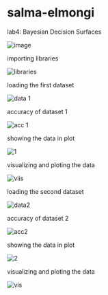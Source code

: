 # salma-elmongi


lab4: Bayesian Decision Surfaces


![image](https://user-images.githubusercontent.com/117605778/216795617-621dac9a-ae9b-499e-8a41-643715105971.png)


importing libraries 


![libraries](https://user-images.githubusercontent.com/117605778/216795764-75596ffa-e147-4148-916f-35bf25c19108.png)


loading the first dataset


![data 1](https://user-images.githubusercontent.com/117605778/216795864-66f6e59f-281d-4651-9879-1c7dd779c11c.png)


accuracy of dataset 1

![acc 1](https://user-images.githubusercontent.com/117605778/216795926-7c15541e-971e-44b0-b38c-a4f980bce40b.png)


showing the data in plot 


![1](https://user-images.githubusercontent.com/117605778/216795983-d3f7d310-3923-46dc-a723-9b2b0dbe858f.png)


visualizing and ploting the data 

![viis](https://user-images.githubusercontent.com/117605778/216796035-528632c2-b4ca-466d-b459-83ac24735c4a.png)


loading the second dataset


![data2](https://user-images.githubusercontent.com/117605778/216796085-bdddbccd-8179-43b4-8ac3-2dc3adfb7c2a.png)


accuracy of dataset 2


![acc2](https://user-images.githubusercontent.com/117605778/216796126-37f83a18-755c-4606-8401-dd93c86b22eb.png)



showing the data in plot


![2](https://user-images.githubusercontent.com/117605778/216796167-3eed1198-0995-4e7e-8195-ffd5abbf226c.png)




visualizing and ploting the data 




![vis](https://user-images.githubusercontent.com/117605778/216796222-05d4359c-a3ed-42f3-8421-89cfdc251b3c.png)











